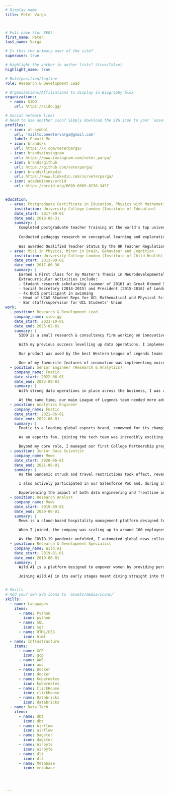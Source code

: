```yaml
---
# Display name
title: Peter Varga



# Full name (for SEO)
first_name: Peter
last_name: Varga

# Is this the primary user of the site?
superuser: true

# Highlight the author in author lists? (true/false)
highlight_name: true

# Role/position/tagline
role: Research & Development Lead

# Organizations/Affiliations to display in Biography blox
organizations:
  - name: SIDO
    url: https://sido.gg/

# Social network links
# Need to use another icon? Simply download the SVG icon to your `assets/media/icons/` folder.
profiles:
  - icon: at-symbol
    url: 'mailto:peeetervarga@gmail.com'
    label: E-mail Me
  - icon: brands/x
    url: https://x.com/veterparga/
  - icon: brands/instagram
    url: https://www.instagram.com/veter_parga/
  - icon: brands/github
    url: https://github.com/veterparga/
  - icon: brands/linkedin
    url: https://www.linkedin.com/in/veterparga/
  - icon: academicons/orcid
    url: https://orcid.org/0009-0009-8236-3457


education:
  - area: Postgraduate Certificate in Education, Physics with Mathematics 
    institution: University College London (Institute of Education)
    date_start: 2017-09-01
    date_end: 2018-08-31
    summary: |
      Completed postgraduate teacher training at the world’s top university for education studies, including two semesters of in-school teaching. 
      
      Conducted pedagogy research on conceptual learning and exploration in physics through energy models. 
      
      Was awarded Qualified Teacher Status by the UK Teacher Regulation Agency. 
  - area: MSci in Physics, Minor in Brain, Behaviour and Cognition
    institution: University College London (Institute of Child Health)
    date_start: 2013-09-01
    date_end: 2017-06-30
    summary: |
      Earned a First Class for my Master's Thesis in Neurodevelopmental Imaging, researching X-chromosome linked neural tract morphology differences in young adults with autism using diffusion-weighted MRI. I believe having the opportunity to be exposed to cutting-edge neuroimaging research planted a seed of curiosity in me to really understand how the brain develops, functions, and how it is reflected in our individual & collective behaviour.
      Extracurricular activities include:
      - Student research scholarship (summer of 2016) at Great Ormond Street Hospital for Children
      - Social Secretary (2014-2015) and President (2015-2016) of London University Swimming Team
      - 4x BUCS participant in swimming
      - Head of UCAS Student Reps for UCL Mathematical and Physical Sciences
      - Bar staff/supervisor for UCL Students' Union
work:
  - position: Research & Development Lead
    company_name: sido.gg
    date_start: 2023-10-01
    date_end: 2025-02-01
    summary: |
      SIDO is a small research & consultancy firm working on innovative projects in gaming - understanding how people learn & play games, and sharing knowledge through analytics products and consulting projects. As an R&D Lead, I was the manager and bridging point between these two units - research and product - while being the main point-of-contact for both academic and strategic partnerships.

      With my previous success levelling up data operations, I implemented a performant data backend to enable efficient data science experimentation with TBs of in-game data. With compute-heavy workflows running quicker, we could optimize operations to serve both the product internally, and the statistics & gaming academic community as an active contributor.

      Our product was used by the best Western League of Legends teams - based on World Championship placements. Understanding the high-pressure competitive environments these teams operate in, I knew we needed a close relationship with our users, and work with engineering to place a strong emphasis on customer-requested features while maintaining maximal uptime and reliability. 

      One of my favourite features of innovation was implementing voice-communication analytics into our product. Having worked in esports for a number of years at this point, I noticed how paramount team dynamics & strategic collaboration is in competitive gaming, and because noone has ever analyzed it neither quantitatively or qualitatively, I wanted to build evidence. First in the industry, our product had signal analytics displayed together with in-game data, showing customers patterns between in-game events and communication, and anecdotally, assisting with information exchange & decision making during games. After sharing these experiences with some fellow academics, I was connected with Routledge to propose a book on Voice Communication Analytics in Esports & Competitive Gaming.
  - position: Senior Engineer (Research & Analytics) 
    company_name: Fnatic
    date_start: 2022-06-01
    date_end: 2023-09-01
    summary: |
      With strong data operations in place across the business, I was able to take on greater ownership of both analytics and research initiatives. One of my key projects was a six-month collaboration with our League of Legends academy team, where I partnered with Spectre Biotech to integrate portable, wireless, dry-electrode EEG devices for brain activity monitoring. The pilot study focused on weekly biomarker assessments to track player well-being, with intervention and neurofeedback training protocols triggered by deviations from baseline. We expanded the study using smartwatches to cross-check sleep biomarkers. That season, the team went on to win the Superliga trophy with a record-breaking score.

      At the same time, our main League of Legends team needed more advanced analytics software, which I managed alongside a front-end designer. We prioritized scouting capabilities and a self-serve analytics model that had already proven highly effective in the business. Notably, as we rolled out the tool and trained users, the team rebounded from two consecutive last-place finishes to securing silver in the summer split, qualifying for the World Championship, with our newest scout setting a new KDA record in the league.
  - position: Analytics Engineer
    company_name: Fnatic
    date_start: 2021-06-01
    date_end: 2022-06-01
    summary: |
      Fnatic is a leading global esports brand, renowned for its championship-winning teams, developing gaming peripherals & apparel business, and partnering with industry-leading brands.

      As an esports fan, joining the tech team was incredibly exciting - I had the chance to directly impact a competitive team’s success with my software! Alongside the Data Lead, I implemented a high-performance modern data stack, breaking down data silos and unlocking deeper, more accurate business intelligence. This included self-serve BI, a machine learning-powered forecasting and inventory management tool, and second-by-second in-game analytics for our League of Legends team.

      Beyond my core role, I managed our first College Partnership program, collaborating with three leading UK colleges to provide lectures, networking events, industry experience, and tournaments for the next generation of esports and gaming students.
  - position: Junior Data Scientist
    company_name: Mews
    date_start: 2020-06-01
    date_end: 2021-06-01
    summary: |
      As the pandemic struck and travel restrictions took effect, revenue from guest transactions dropped sharply. To enhance customer care and uncover upselling opportunities, I built data pipelines to analyze user interactions across our app and integrated systems. This provided a comprehensive view of feature usage, pain points, and learning management system engagement, while also improving dashboards and refining churn prediction models.

      I also actively participated in our Salesforce PoC and, during implementation, developed automations to integrate market data, user metrics, and model outputs into the Salesforce ecosystem, enhancing efficiency for sales and account management teams.

      Experiencing the impact of both data engineering and frontline analytics made me realize that while data science and experimentation are exciting, I’m more excited about building end-to-end solutions that solve immediate problems.
  - position: Research Analyst
    company_name: Mews
    date_start: 2019-09-01
    date_end: 2020-06-01
    summary: |
      Mews is a cloud-based hospitality management platform designed to streamline hotel operations and enhance guest experiences. 

      When I joined, the company was scaling up to around 100 employees and still defining its place in the market. To support KPI development and GTM strategy, I built scrapers and API integrations with major hospitality platforms, creating a comprehensive, unified database of hotels, hostels, and apartments worldwide. This dataset became a key resource for discussions on market segmentation, lead generation, and long-term growth projections.

      As the COVID-19 pandemic unfolded, I automated global news collection and focused on churn analytics, developing a predictive model to identify customers at risk of leaving due to travel restrictions.
  - position: Research & Development Specialist
    company_name: Wild.AI
    date_start: 2019-01-01
    date_end: 2019-06-01
    summary: |
      Wild.AI is a platform designed to empower women by providing personalized health and fitness insights tailored to their unique physiological stages.

      Joining Wild.AI in its early stages meant diving straight into the deep end of tech product development. I was responsible for integrating existing scientific research - through literature reviews and expert interviews - into both our branding and representation. Additionally, I worked with our engineers on shaping our machine learning models & front-end to help female athletes better understand their bodies throughout the menstrual cycle.


# Skills
# Add your own SVG icons to `assets/media/icons/`
skills:
  - name: Languages
    items:
      - name: Python
        icon: python
      - name: SQL
        icon: sql
      - name: HTML/CSS
        icon: html
  - name: Infrastructure
    items:
      - name: GCP
        icon: gcp
      - name: AWS
        icon: aws
      - name: Docker
        icon: docker
      - name: Kubernetes
        icon: kubernetes
      - name: ClickHouse
        icon: clickhouse
      - name: Databricks
        icon: databricks
  - name: Data Tech
    items:
      - name: dbt
        icon: dbt
      - name: Airflow
        icon: airflow
      - name: Dagster
        icon: dagster
      - name: Airbyte
        icon: airbyte
      - name: dlt
        icon: dlt
      - name: Metabase 
        icon: metabase
      



---
```


